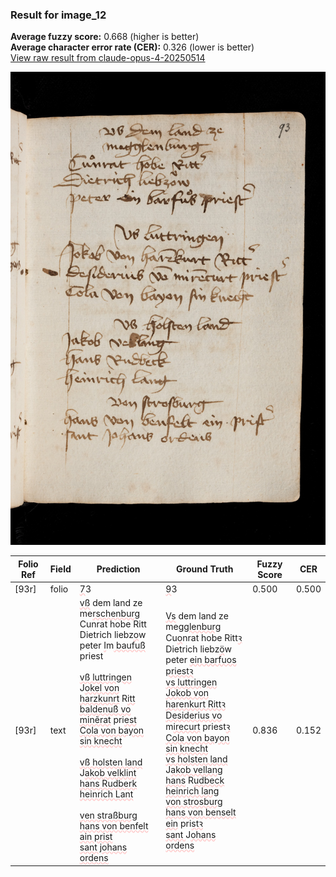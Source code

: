 ### Result for image_12
**Average fuzzy score:** 0.668 (higher is better)<br>**Average character error rate (CER):** 0.326 (lower is better)<br>[View raw result from claude-opus-4-20250514](https://github.com/RISE-UNIBAS/humanities_data_benchmark/blob/main/results/2025-10-24/T0290/request_T0290_image_12.json)

<img src="https://github.com/RISE-UNIBAS/humanities_data_benchmark/blob/main/benchmarks/medieval_manuscripts/images/image_12.jpg?raw=true" alt="image_12" width="800px">

<style>
.diff { text-decoration: underline; text-decoration-color: #ffcccc; text-decoration-style: wavy; }
</style>

| Folio Ref | Field | Prediction | Ground Truth | Fuzzy Score | CER |
|-----------|-------|------------|--------------|-------------|-----|
| [93r] | folio | <span class="diff">7</span>3 | <span class="diff">9</span>3 | 0.500 | 0.500 |
| [93r] | text | <span class="diff">vß</span> dem land ze<br>me<span class="diff">rschenburg<br></span>Cunrat hobe Ritt<span class="diff"><br></span>Dietrich liebz<span class="diff">o</span>w<br>peter <span class="diff">I</span>m<span class="diff"> baufuß</span> priest<span class="diff"><br><br>vß luttringen<br></span>J<span class="diff">okel von harzkunrt</span> R<span class="diff">itt<br>baldenuß vo minẽrat</span> pri<span class="diff">est<br>Cola von bayon sin knecht<br><br>vß holsten land<br></span>J<span class="diff">akob velklint<br>hans Rudberk<br>heinrich Lant<br><br>ven straßburg<br>hans von benfelt ain prist<br>sant johans ordens</span> | <span class="diff">Vs</span> dem land ze<br><span class="diff"> </span>me<span class="diff">gglenburg<br> </span>Cu<span class="diff">o</span>nrat hobe Ritt<span class="diff">ꝛ<br> </span>Dietrich liebz<span class="diff">ö</span>w<br><span class="diff"> </span>peter <span class="diff">ein barfuos priestꝛ<br> vs luttringen<br> Jokob von harenkurt Rittꝛ<br> Desiderius vo </span>m<span class="diff">irecurt</span> priest<span class="diff">ꝛ<br> Cola von bayon sin knecht<br> vs holsten land<br> </span>J<span class="diff">akob vellang<br> hans</span> R<span class="diff">udbeck<br> heinrich lang<br> von strosburg<br> hans von benselt ein</span> pri<span class="diff">stꝛ<br> sant </span>J<span class="diff">ohans ordens</span> | 0.836 | 0.152 |

